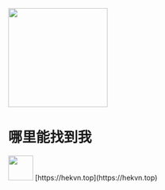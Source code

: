 <img src="https://image.hekvn.top/jett_diaoyu.png" width="200" height="200" />

# 哪里能找到我

<img src="https://image.hekvn.top/kunchi-logo.png" width="50" height="50" />
[https://hekvn.top](https://hekvn.top)

<!---
HeKvn/HeKvn is a ✨ special ✨ repository because its `README.md` (this file) appears on your GitHub profile.
You can click the Preview link to take a look at your changes.
--->
